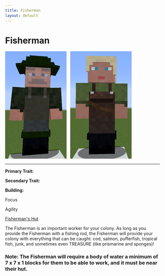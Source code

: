 ```yaml
---
title: Fisherman
layout: default
---
```

# Fisherman

<div class="infobox box text-center">
<img src="../../assets/images/workers/fisherman_m.png" alt="Fisherman Male" />&nbsp;&nbsp;&nbsp;<img src="../../assets/images/workers/fisherman_f.png" alt="Fisherman Female" />
<hr />
  <div class="row section-text text-left">
    <div class="col">
      <p><strong>Primary Trait:</strong></p>
      <p><strong>Secondary Trait:</strong></p>
      <p><strong>Building:</strong></p>
    </div>
    <div class="col">
      <p class="traitp">Focus</p>
      <p class="traits">Agility</p>
      <p><a href="../buildings/fisherman">Fisherman's Hut</a></p>
    </div>
  </div>
</div>

The Fisherman is an important worker for your colony. As long as you provide the Fisherman with a fishing rod, the Fisherman will provide your colony with everything that can be caught: cod, salmon, pufferfish, tropical fish, junk, and sometimes even TREASURE (like prismarine and sponges)!

### Note: The Fisherman will require a body of water a minimum of 7 x 7 x 1 blocks for them to be able to work, and it must be near their hut.
